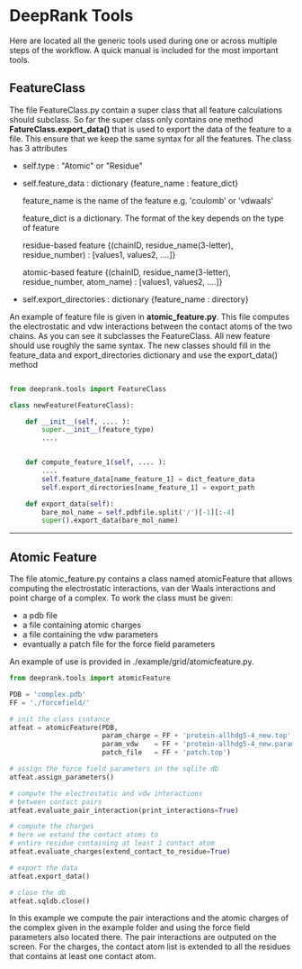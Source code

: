 # DeepRank Tools

Here are located all the generic tools used during one or across multiple steps of the workflow. A quick manual is included for the most important tools.

## FeatureClass

The file FeatureClass.py contain a super class that all feature calculations should subclass. So far the super class only contains one method **FatureClass.export_data()** that is used to export the data of the feature to a file. This ensure that we keep the same syntax for all the features. The class has 3 attributes


  * self.type         : "Atomic" or "Residue"
  * self.feature_data : dictionary {feature_name : feature_dict}

    feature_name is the name of the feature e.g. 'coulomb' or 'vdwaals'

    feature_dict is a dictionary. The format of the key depends on the type of feature

    residue-based feature
    {(chainID, residue_name(3-letter), residue_number) : [values1, values2, ....]}

    atomic-based feature
    {(chainID, residue_name(3-letter), residue_number, atom_name) : [values1, values2, ....]}

  * self.export_directories : dictionary {feature_name : directory}

An example of feature file is given in **atomic_feature.py**. This file computes the electrostatic and vdw interactions between the contact atoms of the two chains. As you can see it subclasses the FeatureClass. All new feature should use roughly the same syntax. The new classes should fill in the feature_data and export_directories dictionary and use the export_data() method

```python

from deeprank.tools import FeatureClass

class newFeature(FeatureClass):

	def __init__(self, .... ):
		super.__init__(feature_type)
		....


	def compute_feature_1(self, .... ):
		....
		self.feature_data[name_feature_1] = dict_feature_data
		self.export_directories[name_feature_1] = export_path

	def export_data(self):
		bare_mol_name = self.pdbfile.split('/')[-1][:-4]
		super().export_data(bare_mol_name)

```

---

## Atomic Feature

The file atomic_feature.py contains a class named atomicFeature that allows computing the electrostatic interactions, van der Waals interactions and point charge of a complex. To work the class must be given:

  * a pdb file
  * a file containing atomic charges
  * a file containing the vdw parameters
  * evantually a patch file for the force field parameters

An example of use is provided in ./example/grid/atomicfeature.py.

```python
from deeprank.tools import atomicFeature

PDB = 'complex.pdb'
FF = './forcefield/'

# init the class isntance
atfeat = atomicFeature(PDB,
                       param_charge = FF + 'protein-allhdg5-4_new.top',
                       param_vdw    = FF + 'protein-allhdg5-4_new.param',
                       patch_file   = FF + 'patch.top')

# assign the force field parameters in the sqlite db
atfeat.assign_parameters()

# compute the electrostatic and vdw interactions
# between contact pairs
atfeat.evaluate_pair_interaction(print_interactions=True)

# compute the charges
# here we extand the contact atoms to
# entire residue containing at least 1 contact atom
atfeat.evaluate_charges(extend_contact_to_residue=True)

# export the data
atfeat.export_data()

# close the db
atfeat.sqldb.close()
```


In this example we compute the pair interactions and the atomic charges of the complex given in the example folder and using the force field parameters also located there. The pair interactions are outputed on the screen. For the charges, the contact atom list is extended to all the residues that contains at least one contact atom.
